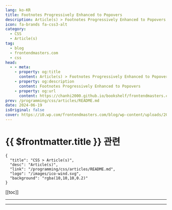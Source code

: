 ```yaml
---
lang: ko-KR
title: Footnotes Progressively Enhanced to Popovers
description: Article(s) > Footnotes Progressively Enhanced to Popovers
icon: fa-brands fa-css3-alt
category: 
  - CSS
  - Article(s)
tag: 
  - blog
  - frontendmasters.com
  - css
head:
  - - meta:
    - property: og:title
      content: Article(s) > Footnotes Progressively Enhanced to Popovers
    - property: og:description
      content: Footnotes Progressively Enhanced to Popovers
    - property: og:url
      content: https://chanhi2000.github.io/bookshelf/frontendmasters.com/footnotes-progressively-enhanced-to-popovers.html
prev: /programming/css/articles/README.md
date: 2024-06-19
isOriginal: false
cover: https://i0.wp.com/frontendmasters.com/blog/wp-content/uploads/2024/04/popup-thumb.jpg?w=1000&ssl=1
---
```


# {{ $frontmatter.title }} 관련

```component VPCard
{
  "title": "CSS > Article(s)",
  "desc": "Article(s)",
  "link": "/programming/css/articles/README.md",
  "logo": "/images/ico-wind.svg",
  "background": "rgba(10,10,10,0.2)"
}
```

[[toc]]

---

<SiteInfo
  name="Footnotes Progressively Enhanced to Popovers"
  desc="Michelle Barker's technique for popover footnotes is great. Here we look at ways we could fight the content duplication. There are ups and downs."
  url="https://frontendmasters.com/news/footnotes-progressively-enhanced-to-popovers/"
  logo="https://frontendmasters.com/favicon.ico"
  preview="https://i0.wp.com/frontendmasters.com/blog/wp-content/uploads/2024/04/popup-thumb.jpg?w=1000&ssl=1"/>

<!-- TODO: 작성 -->

---

<TagLinks />